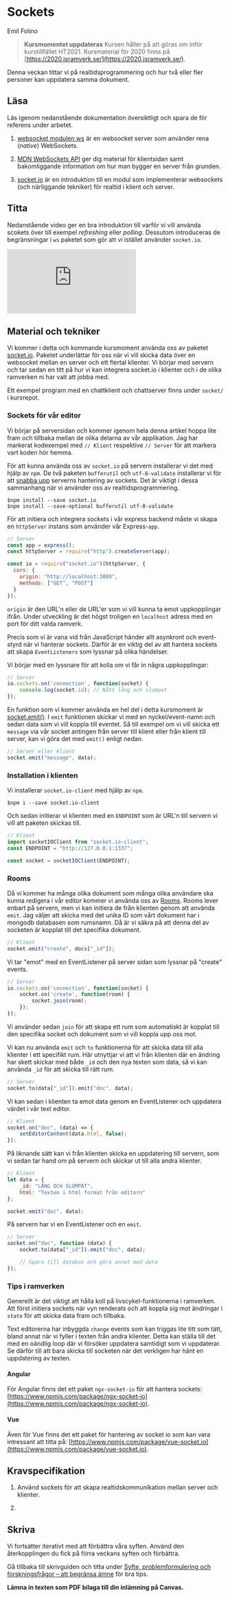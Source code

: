 # Sockets

<p class="author">Emil Folino</p>

> **Kursmomentet uppdateras** Kursen håller på att göras om inför kurstillfället HT2021. Kursmaterial för 2020 finns på [https://2020.jsramverk.se/](https://2020.jsramverk.se/).


Denna veckan tittar vi på realtidsprogrammering och hur två eller fler personer kan uppdatera samma dokument.



## Läsa

Läs igenom nedanstående dokumentation översiktligt och spara de för referens under arbetet.

1. [websocket modulen ws](https://github.com/websockets/ws) är en websocket server som använder rena (_native_) WebSockets.

2. [MDN WebSockets API](https://developer.mozilla.org/en-US/docs/Web/API/WebSockets_API) ger dig material för klientsidan samt bakomliggande information om hur man bygger en server från grunden.

3. [socket.io](https://socket.io/) är en introduktion till en modul som implementerar websockets (och närliggande tekniker) för realtid i klient och server.



## Titta

Nedanstående video ger en bra introduktion till varför vi vill använda scokets över till exempel _refreshing_ eller _polling_. Dessutom introduceras de begränsningar i `ws` paketet som gör att vi istället använder `socket.io`.

<div class='embed-container'><iframe src="https://www.youtube.com/embed/1BfCnjr_Vjg" title="YouTube video player" frameborder="0" allow="accelerometer; autoplay; clipboard-write; encrypted-media; gyroscope; picture-in-picture" allowfullscreen></iframe></div>



## Material och tekniker

Vi kommer i detta och kommande kursmoment använda oss av paketet [socket.io](https://socket.io/). Paketet underlättar för oss när vi vill skicka data över en websocket mellan en server och ett flertal klienter. Vi börjar med servern och tar sedan en titt på hur vi kan integrera socket.io i klienter och i de olika ramverken ni har valt att jobba med.

Ett exempel program med en chattklient och chattserver finns under `socket/` i kursrepot.



### Sockets för vår editor

Vi börjar på serversidan och kommer igenom hela denna artikel hoppa lite fram och tillbaka mellan de olika delarna av vår applikation. Jag har markerat kodexempel med `// Klient` respektive `// Server` för att markera vart koden hör hemma.

För att kunna använda oss av `socket.io` på servern installerar vi det med hjälp av `npm`. De två paketen `bufferutil` och `utf-8-validate` installerar vi för att [snabba upp](https://github.com/websockets/ws/#opt-in-for-performance) serverns hantering av sockets. Det är viktigt i dessa sammanhang när vi använder oss av realtidsprogrammering.

```shell
$npm install --save socket.io
$npm install --save-optional bufferutil utf-8-validate
```

För att initiera och integrera sockets i vår express backend måste vi skapa en `httpServer` instans som använder vår Express-`app`.

```javascript
// Server
const app = express();
const httpServer = require("http").createServer(app);

const io = require("socket.io")(httpServer, {
  cors: {
    origin: "http://localhost:3000",
    methods: ["GET", "POST"]
  }
});
```

`origin` är den URL'n eller de URL'er som vi vill kunna ta emot uppkopplingar ifrån. Under utveckling är det högst troligen en `localhost` adress med en port för ditt valda ramverk.

Precis som vi är vana vid från JavaScript händer allt asynkront och event-styrd när vi hanterar sockets. Därför är en viktig del av att hantera sockets att skapa `EventListeners` som lyssnar på olika händelser.

Vi börjar med en lyssnare för att kolla om vi får in några uppkopplingar:

```javascript
// Server
io.sockets.on('connection', function(socket) {
    console.log(socket.id); // Nått lång och slumpat
});
```

En funktion som vi kommer använda en hel del i detta kursmoment är [socket.emit()](https://socket.io/docs/v4/emit-cheatsheet/). I `emit` funktionen skickar vi med en nyckel/event-namn och sedan data som vi vill koppla till eventet. Så till exempel om vi vill skicka ett `message` via vår socket antingen från server till klient eller från klient till server, kan vi göra det med `emit()` enligt nedan.

```javascript
// Server eller klient
socket.emit("message", data);
```



### Installation i klienten

Vi installerar `socket.io-client` med hjälp av `npm`.

```shell
$npm i --save socket.io-client
```

Och sedan initierar vi klienten med en `ENDPOINT` som är URL'n till servern vi vill att paketen skickas till.

```javascript
// Klient
import socketIOClient from "socket.io-client";
const ENDPOINT = "http://127.0.0.1:1337";

const socket = socketIOClient(ENDPOINT);
```



### Rooms

Då vi kommer ha många olika dokument som många olika användare ska kunna redigera i vår editor kommer vi använda oss av [Rooms](https://socket.io/docs/v4/rooms/). Rooms lever enbart på servern, men vi kan initiera de från klienten genom att använda `emit`. Jag väljer att skicka med det unika ID som vårt dokument har i mongodb databasen som rumsnamn. Då är vi säkra på att denna del av socketen är kopplat till det specifika dokument.

```javascript
// Klient
socket.emit("create", docs["_id"]);
```

Vi tar "emot" med en EventListener på server sidan som lyssnar på "create" events.

```javascript
// Server
io.sockets.on('connection', function(socket) {
    socket.on('create', function(room) {
        socket.join(room);
    });
});
```

Vi använder sedan `join` för att skapa ett rum som automatiskt är kopplat till den specifika socket och dokument som vi vill koppla upp oss mot.

Vi kan nu använda `emit` och `to` funktionerna för att skicka data till alla klienter i ett specifikt rum. Här utnyttjar vi att vi från klienten där en ändring har skett skickar med både `_id` och den nya texten som data, så vi kan använda `_id` för att skicka till rätt rum.

```javascript
// Server
socket.to(data["_id"]).emit("doc", data);
```

Vi kan sedan i klienten ta emot data genom en EventListener och uppdatera värdet i vår text editor.

```javascript
// Klient
socket.on("doc", (data) => {
    setEditorContent(data.html, false);
});
```

På liknande sätt kan vi från klienten skicka en uppdatering till servern, som vi sedan tar hand om på servern och skickar ut till alla andra klienter.

```javascript
// Klient
let data = {
    _id: "LÅNG OCH SLUMPAT",
    html: "Texten i html format från editorn"
};

socket.emit("doc", data);
```

På servern har vi en EventListener och en `emit`.

```javascript
// Server
socket.on("doc", function (data) {
    socket.to(data["_id"]).emit("doc", data);

    // Spara till databas och göra annat med data
});
```

### Tips i ramverken

Generellt är det viktigt att hålla koll på livscykel-funktionerna i ramverken. Att först initiera sockets när vyn renderats och att koppla sig mot ändringar i `state` för att skicka data fram och tillbaka.

Text editorerna har inbyggda `change` events som kan triggas lite titt som tätt, bland annat när vi fyller i texten från andra klienter. Detta kan ställa till det med en oändlig loop där vi försöker uppdatera samtidigt som vi uppdaterar. Se därför till att bara skicka till socketen när det verkligen har hänt en uppdatering av texten.



#### Angular

För Angular finns det ett paket `ngx-socket-io` för att hantera sockets: [https://www.npmjs.com/package/ngx-socket-io](https://www.npmjs.com/package/ngx-socket-io).



#### Vue

Även för Vue finns det ett paket för hantering av socket io som kan vara intressant att titta på: [https://www.npmjs.com/package/vue-socket.io](https://www.npmjs.com/package/vue-socket.io).



## Kravspecifikation

1. Använd sockets för att skapa realtidskommunikation mellan server och klienter.

1. 


## Skriva

Vi fortsätter iterativt med att förbättra våra syften. Använd den återkopplingen du fick på förra veckans syften och förbättra.

Gå tillbaka till skrivguiden och titta under [Syfte, problemformulering och forskningsfrågor – att begränsa ämne](http://skrivguiden.se/skriva/skrivprocessen/#syfte) för bra tips.

**Lämna in texten som PDF bilaga till din inlämning på Canvas.**
